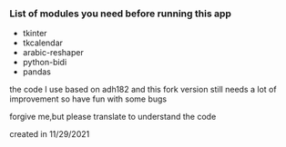 ### List of modules you need before running this app
* tkinter
* tkcalendar
* arabic-reshaper
* python-bidi
* pandas

the code I use based on adh182 and this fork version still needs a lot of improvement so have fun with some bugs

forgive me,but please translate to understand the code

created in 11/29/2021
